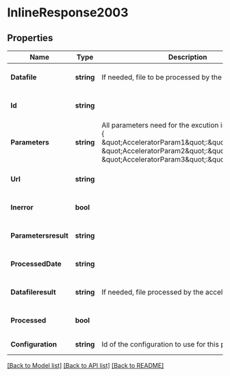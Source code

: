 # InlineResponse2003

## Properties
Name | Type | Description | Notes
------------ | ------------- | ------------- | -------------
**Datafile** | **string** | If needed, file to be processed by the accelerator. | [optional] [default to null]
**Id** | **string** |  | [optional] [default to null]
**Parameters** | **string** | All parameters need for the excution in JSON format : {     \&quot;AcceleratorParam1\&quot;:\&quot;value1\&quot;,    \&quot;AcceleratorParam2\&quot;:\&quot;value2\&quot;,    \&quot;AcceleratorParam3\&quot;:\&quot;value3\&quot;} | [optional] [default to null]
**Url** | **string** |  | [optional] [default to null]
**Inerror** | **bool** |  | [optional] [default to null]
**Parametersresult** | **string** |  | [optional] [default to null]
**ProcessedDate** | **string** |  | [optional] [default to null]
**Datafileresult** | **string** | If needed, file  processed by the accelerator. | [optional] [default to null]
**Processed** | **bool** |  | [optional] [default to null]
**Configuration** | **string** | Id of the configuration to use for this process | [default to null]

[[Back to Model list]](../README.md#documentation-for-models) [[Back to API list]](../README.md#documentation-for-api-endpoints) [[Back to README]](../README.md)


